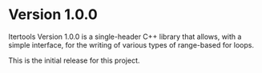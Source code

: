 Version 1.0.0
=============

Itertools Version 1.0.0 is a single-header
C++ library that allows, with a simple interface,
for the writing of various types of range-based for loops.

This is the initial release for this project.
